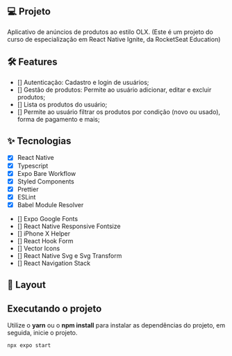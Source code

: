 ## 💻 Projeto

Aplicativo de anúncios de produtos ao estilo OLX.
(Este é um projeto do curso de especialização em React Native Ignite, da RocketSeat Education)

## :hammer_and_wrench: Features

- [] Autenticação: Cadastro e login de usuários;
- [] Gestão de produtos: Permite ao usuário adicionar, editar e excluir produtos;
- [] Lista os produtos do usuário;
- [] Permite ao usuário filtrar os produtos por condição (novo ou usado), forma de pagamento e mais;

## ✨ Tecnologias

- [x] React Native
- [x] Typescript
- [x] Expo Bare Workflow
- [x] Styled Components
- [x] Prettier
- [x] ESLint
- [x] Babel Module Resolver
- [] Expo Google Fonts
- [] React Native Responsive Fontsize
- [] iPhone X Helper
- [] React Hook Form
- [] Vector Icons
- [] React Native Svg e Svg Transform
- [] React Navigation Stack

## 🔖 Layout

## Executando o projeto

Utilize o **yarn** ou o **npm install** para instalar as dependências do projeto, em seguida, inicie o projeto.

```cl
npx expo start
```
